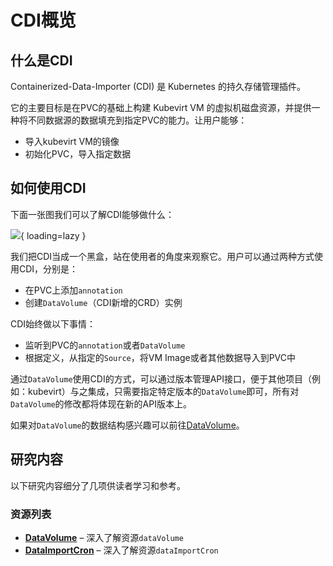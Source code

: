 # CDI概览

## 什么是CDI

Containerized-Data-Importer (CDI) 是 Kubernetes 的持久存储管理插件。

它的主要目标是在PVC的基础上构建 Kubevirt VM 的虚拟机磁盘资源，并提供一种将不同数据源的数据填充到指定PVC的能力。让用户能够：

- 导入kubevirt VM的镜像
- 初始化PVC，导入指定数据

## 如何使用CDI

下面一张图我们可以了解CDI能够做什么：

![](https://cdn.jsdelivr.net/gh/ikubevirt/ikubevirt.github.io/docs/assets/images/what-cdi-do2.png){ loading=lazy }

我们把CDI当成一个黑盒，站在使用者的角度来观察它。用户可以通过两种方式使用CDI，分别是：

- 在PVC上添加`annotation`
- 创建`DataVolume`（CDI新增的CRD）实例

CDI始终做以下事情：

- 监听到PVC的`annotation`或者`DataVolume`
- 根据定义，从指定的`Source`，将VM Image或者其他数据导入到PVC中

通过`DataVolume`使用CDI的方式，可以通过版本管理API接口，便于其他项目（例如：kubevirt）与之集成，只需要指定特定版本的`DataVolume`即可，所有对`DataVolume`的修改都将体现在新的API版本上。

如果对`DataVolume`的数据结构感兴趣可以前往[DataVolume](https://ikubevirt.cn/cdi/resource/dataVolume/)。

## 研究内容

以下研究内容细分了几项供读者学习和参考。

### 资源列表

<div class="grid cards" markdown>

-  __[DataVolume]__ – 深入了解资源`dataVolume`
-  __[DataImportCron]__ – 深入了解资源`dataImportCron`

</div>

  [DataVolume]: resource/dataVolume.md
  [DataImportCron]: resource/dataImportCron.md